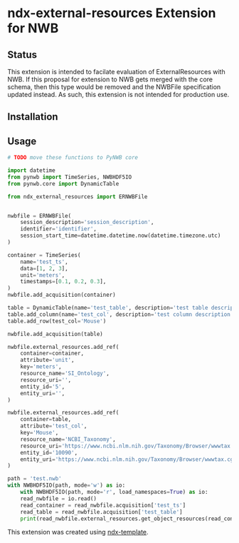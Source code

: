 # ndx-external-resources Extension for NWB

## Status

This extension is intended to facilate evaluation of ExternalResources with NWB. If this proposal for extension to NWB gets merged with the core schema, then this type would be removed and the NWBFile specification updated instead. As such, this extension is not intended for production use.

## Installation


## Usage

```python
# TODO move these functions to PyNWB core

import datetime
from pynwb import TimeSeries, NWBHDF5IO
from pynwb.core import DynamicTable

from ndx_external_resources import ERNWBFile


nwbfile = ERNWBFile(
    session_description='session_description',
    identifier='identifier',
    session_start_time=datetime.datetime.now(datetime.timezone.utc)
)

container = TimeSeries(
    name='test_ts',
    data=[1, 2, 3],
    unit='meters',
    timestamps=[0.1, 0.2, 0.3],
)
nwbfile.add_acquisition(container)

table = DynamicTable(name='test_table', description='test table description')
table.add_column(name='test_col', description='test column description')
table.add_row(test_col='Mouse')

nwbfile.add_acquisition(table)

nwbfile.external_resources.add_ref(
    container=container,
    attribute='unit',
    key='meters',
    resource_name='SI_Ontology',
    resource_uri='',
    entity_id='5',
    entity_uri='',
)

nwbfile.external_resources.add_ref(
    container=table,
    attribute='test_col',
    key='Mouse',
    resource_name='NCBI_Taxonomy',
    resource_uri='https://www.ncbi.nlm.nih.gov/Taxonomy/Browser/wwwtax.cgi',
    entity_id='10090',
    entity_uri='https://www.ncbi.nlm.nih.gov/Taxonomy/Browser/wwwtax.cgi?mode=info&id=10090',
)

path = 'test.nwb'
with NWBHDF5IO(path, mode='w') as io:
    with NWBHDF5IO(path, mode='r', load_namespaces=True) as io:
    read_nwbfile = io.read()
    read_container = read_nwbfile.acquisition['test_ts']
    read_table = read_nwbfile.acquisition['test_table']
    print(read_nwbfile.external_resources.get_object_resources(read_container, 'TimeSeries/data/unit'))
```

This extension was created using [ndx-template](https://github.com/nwb-extensions/ndx-template).

